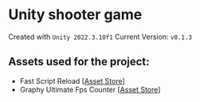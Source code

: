 # Unity shooter game

Created with `Unity 2022.3.10f1`
Current Version: `v0.1.3`

## Assets used for the project:
  - Fast Script Reload [[Asset Store](https://assetstore.unity.com/packages/tools/utilities/fast-script-reload-239351)]
  - Graphy Ultimate Fps Counter [[Asset Store](https://assetstore.unity.com/packages/tools/gui/graphy-ultimate-fps-counter-stats-monitor-debugger-105778)]
